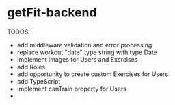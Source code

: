 # getFit-backend


TODOS:

* add middleware validation and error processing
* replace workout "date" type string with type Date
* implement images for Users and Exercises
* add Roles
* add opportunity to create custom Exercises for Users
* add TypeScript
* implement canTrain property for Users
* 